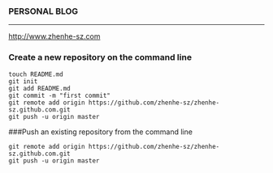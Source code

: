 ### PERSONAL BLOG
---
<http://www.zhenhe-sz.com>


### Create a new repository on the command line

	touch README.md
	git init
	git add README.md
	git commit -m "first commit"
	git remote add origin https://github.com/zhenhe-sz/zhenhe-sz.github.com.git
	git push -u origin master

###Push an existing repository from the command line

	git remote add origin https://github.com/zhenhe-sz/zhenhe-sz.github.com.git
	git push -u origin master

